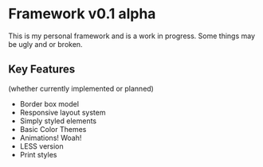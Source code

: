 Framework v0.1 alpha
=====
This is my personal framework and is a work in progress. Some things may be ugly and or broken.

Key Features
-----
(whether currently implemented or planned)

* Border box model
* Responsive layout system
* Simply styled elements
* Basic Color Themes
* Animations! Woah!
* LESS version
* Print styles